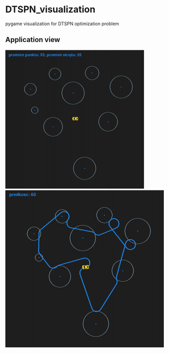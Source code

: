 # DTSPN_visualization
pygame visualization for DTSPN optimization problem

## Application view
![Application](smart1.png)
![Application](smart2.png)
